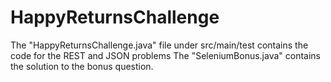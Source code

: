 # HappyReturnsChallenge

The "HappyReturnsChallenge.java" file under src/main/test contains the code for the REST and JSON problems
The "SeleniumBonus.java" contains the solution to the bonus question.
